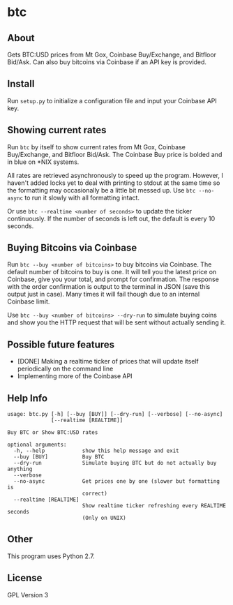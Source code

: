 btc
====

About
---
Gets BTC:USD prices from Mt Gox, Coinbase Buy/Exchange, and Bitfloor Bid/Ask. Can also buy bitcoins via Coinbase if an API key is provided.

Install
---
Run `setup.py` to initialize a configuration file and input your Coinbase API key.

Showing current rates
---
Run `btc` by itself to show current rates from Mt Gox, Coinbase Buy/Exchange, and Bitfloor Bid/Ask. The Coinbase Buy price is bolded and in blue on \*NIX systems.

All rates are retrieved asynchronously to speed up the program. However, I haven't added locks yet to deal with printing to stdout at the same time so the formatting may occasionally be a little bit messed up. Use `btc --no-async` to run it slowly with all formatting intact.

Or use `btc --realtime <number of seconds>` to update the ticker continuously. If the number of seconds is left out, the default is every 10 seconds.

Buying Bitcoins via Coinbase
---
Run `btc --buy <number of bitcoins>` to buy bitcoins via Coinbase. The default number of bitcoins to buy is one. It will tell you the latest price on Coinbase, give you your total, and prompt for confirmation. The response with the order confirmation is output to the terminal in JSON (save this output just in case). Many times it will fail though due to an internal Coinbase limit.

Use `btc --buy <number of bitcoins> --dry-run` to simulate buying coins and show you the HTTP request that will be sent without actually sending it.

Possible future features
---
* [DONE] Making a realtime ticker of prices that will update itself periodically on the command line
* Implementing more of the Coinbase API

Help Info
---
	usage: btc.py [-h] [--buy [BUY]] [--dry-run] [--verbose] [--no-async]
				  [--realtime [REALTIME]]

	Buy BTC or Show BTC:USD rates

	optional arguments:
	  -h, --help            show this help message and exit
	  --buy [BUY]           Buy BTC
	  --dry-run             Simulate buying BTC but do not actually buy anything
	  --verbose
	  --no-async            Get prices one by one (slower but formatting is
							correct)
	  --realtime [REALTIME]
							Show realtime ticker refreshing every REALTIME seconds
							(Only on UNIX)
	
Other
---
This program uses Python 2.7. 

License
---
GPL Version 3
